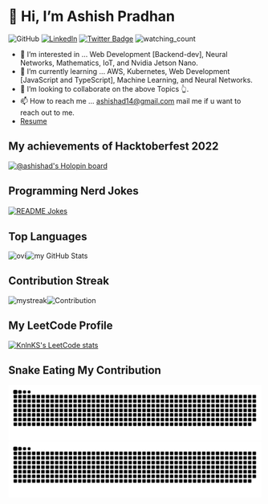 # 👋 Hi, I’m Ashish Pradhan

<img alt="GitHub" src="https://img.shields.io/badge/dynamic/json?logo=github&label=GitHub+Followers&labelColor=282c34&color=181717&query=%24.data.totalSubs&url=https%3A%2F%2Fapi.spencerwoo.com%2Fsubstats%2F%3Fsource%3Dgithub%26queryKey%3Dashish-ad&longCache=true"/>       <a href="https://www.linkedin.com/in/ashish-pradhan14/" target="_blank"><img src="https://img.shields.io/badge/LinkedIn-%230077B5.svg?&style=flat-square&logo=linkedin&logoColor=white" alt="LinkedIn"></a>   [![Twitter Badge](https://img.shields.io/badge/Twitter-Profile-informational?style=flat&logo=twitter&logoColor=white&color=1CA2F1)](https://twitter.com/Ashish14Pradhan)   <img src="https://komarev.com/ghpvc/?username=ashish-ad&color=brightgreen" alt="watching_count" />   

- 👀 I’m interested in ...  Web Development [Backend-dev], Neural Networks, Mathematics, IoT, and Nvidia Jetson Nano.
- 🌱 I’m currently learning ... AWS, Kubernetes, Web Development [JavaScript and TypeScript], Machine Learning, and Neural Networks. 
- 💞️ I’m looking to collaborate on the above Topics 👆.
- 📫 How to reach me ... ashishad14@gmail.com mail me if u want to reach out to me.
- [Resume](https://docs.google.com/document/d/1k2diVQGIbUoK4Q7F3ghRxaSYhPiXOOif/edit?usp=sharing&ouid=110484841261256000877&rtpof=true&sd=true)

## My achievements of Hacktoberfest 2022
[![@ashishad's Holopin board](https://holopin.me/ashishad)](https://holopin.io/@ashishad)

## Programming Nerd Jokes
<a href="https://readme-jokes.vercel.app"><img align="center" src="https://readme-jokes.vercel.app/api" alt="README Jokes"></a>

## Top Languages
<img align="Left" src="https://github-readme-stats.vercel.app/api/top-langs?username=ashish-ad&show_icons=true&locale=en&layout=compact&theme=chartreuse-dark" alt="ovi" />
 
<img src="https://github-readme-stats.vercel.app/api?username=ashish-ad&include_all_commits=true&count_private=true&show_icons=true&line_height=20&title_color=2B5BBD&icon_color=1124BB&text_color=A1A1A1&bg_color=0,000000,130F40" alt="my GitHub Stats"/>

## Contribution Streak
<img align="Left" src="https://github-readme-streak-stats.herokuapp.com/?user=ashish-ad&theme=tokyonight" alt="mystreak"/>

<span style="align:Right">![Contribution](https://activity-graph.herokuapp.com/graph?username=ashish-ad&theme=react-dark&hide_border=true&area=true)</span>

## My LeetCode Profile
[![KnlnKS's LeetCode stats](https://leetcode-stats-six.vercel.app/api?username=ashishad14)](https://github.com/ashish-ad/github-readme)

## Snake Eating My Contribution
![GitHub Snake Light](https://github.com/ashish-ad/ashish-ad/blob/output/github-snake.svg#gh-light-mode-only)
![GitHub Snake dark](https://github.com/ashish-ad/ashish-ad/blob/output/github-snake-dark.svg#gh-dark-mode-only)

